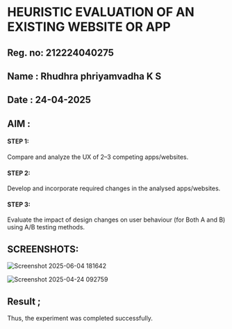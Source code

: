 # HEURISTIC EVALUATION OF AN EXISTING WEBSITE OR APP


## Reg. no: 212224040275

## Name : Rhudhra phriyamvadha K S

## Date : 24-04-2025

## AIM : 

#### STEP 1:

Compare and analyze the UX of 2–3 competing apps/websites.

#### STEP 2:

Develop and incorporate required changes in the analysed apps/websites.

#### STEP 3:

Evaluate the impact of design changes on user behaviour (for Both A and B) using A/B testing methods.



## SCREENSHOTS:

![Screenshot 2025-06-04 181642](https://github.com/user-attachments/assets/049acbd8-d600-4b61-b0df-271203b72a0a)


![Screenshot 2025-04-24 092759](https://github.com/user-attachments/assets/72505c06-db9b-4219-a07a-83dbaa3aad3e)


## Result ;
Thus, the experiment was completed successfully.
